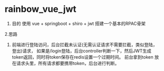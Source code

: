 # rainbow_vue_jwt

1. 目的 使用 vue + springboot + shiro + jwt 搭建一个基本的RPAC骨架

2.思路
   
   1. 前端进行登陆访问，后台拦截未认证(无需认证请求不需要拦截，类似登陆，登出)请求，
      如果是/login登陆，后台controller判断一下，然后JWT生成token返回，同时将token保存在redis设置一个过期时间。
      前台拿到token  放在请求头里，所有请求都要携带token，后台进行判断。
